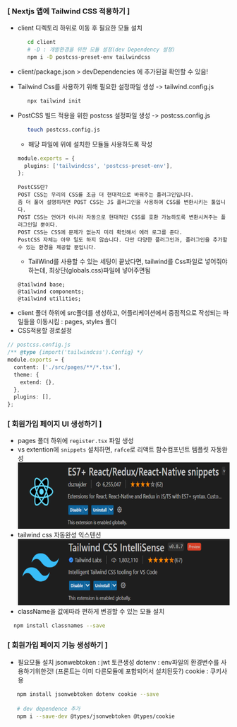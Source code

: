 ### **[ Nextjs 앱에 Tailwind CSS 적용하기 ]**

- client 디렉토리 하위로 이동 후 필요한 모듈 설치

  ```bash
     cd client
     # -D : 개발환경을 위한 모듈 설정(dev Dependency 설정)
     npm i -D postcss-preset-env tailwindcss
  ```

- client/package.json > devDependencies 에 추가된걸 확인할 수 있음!

- Tailwind Css를 사용하기 위해 필요한 설정파일 생성 -> tailwind.config.js

  ```bash
     npx tailwind init
  ```

- PostCSS 빌드 적용을 위한 postcss 설정파일 생성 -> postcss.config.js

  ```bash
     touch postcss.config.js
  ```

  - 해당 파일에 위에 설치한 모듈들 사용하도록 작성

  ```ts
  module.exports = {
    plugins: ['tailwindcss', 'postcss-preset-env'],
  };
  ```

  ```
  PostCSS란?
  POST CSS는 우리의 CSS를 조금 더 현대적으로 바꿔주는 플러그인입니다.
  좀 더 풀어 설명하자면 POST CSS는 JS 플러그인을 사용하여 CSS를 변환시키는 툴입니다.
  POST CSS는 언어가 아니라 자동으로 현대적인 CSS를 호환 가능하도록 변환시켜주는 플러그인일 뿐이다.
  POST CSS는 CSS에 문제가 없는지 미리 확인해서 에러 로그를 준다.
  PostCSS 자체는 아무 일도 하지 않습니다. 다만 다양한 플러그인과, 플러그인을 추가할 수 있는 환경을 제공할 뿐입니다.
  ```

  - TailWind를 사용할 수 있는 세팅이 끝났다면, tailwind를 Css파일로 넣어줘야하는데,
    최상단(globals.css)파일에 넣어주면됨

  ```
  @tailwind base;
  @tailwind components;
  @tailwind utilities;
  ```

* client 폴더 하위에 src폴더를 생성하고, 어플리케이션에서 중점적으로 작성되는 파일들을 이동시킴 : pages, styles 폴더
* CSS적용할 경로설정

```ts
// postcss.config.js
/** @type {import('tailwindcss').Config} */
module.exports = {
  content: ['./src/pages/**/*.tsx'],
  theme: {
    extend: {},
  },
  plugins: [],
};
```

### **[ 회원가입 페이지 UI 생성하기 ]**

- pages 폴더 하위에 `register.tsx` 파일 생성
- vs extention에 `snippets` 설치하면, `rafce`로 리액트 함수컴포넌트 템플릿 자동완성
  <img src="./_img/snippets.png"  height=150>
- tailwind css 자동완성 익스텐션  
  <img src="./_img/extension2.png"  height=150>
- className을 값에따라 편하게 변경할 수 있는 모듈 설치

```bash
  npm install classnames --save
```

### **[ 회원가입 페이지 기능 생성하기 ]**

- 필요모듈 설치
  jsonwebtoken : jwt 토큰생성
  dotenv : env파일의 환경변수를 사용하기위한것! (프론트는 이미 다른모듈에 포함되어서 설치된듯?)
  cookie : 쿠키사용

```bash
   npm install jsonwebtoken dotenv cookie --save

   # dev dependence 추가
   npm i --save-dev @types/jsonwebtoken @types/cookie
```
